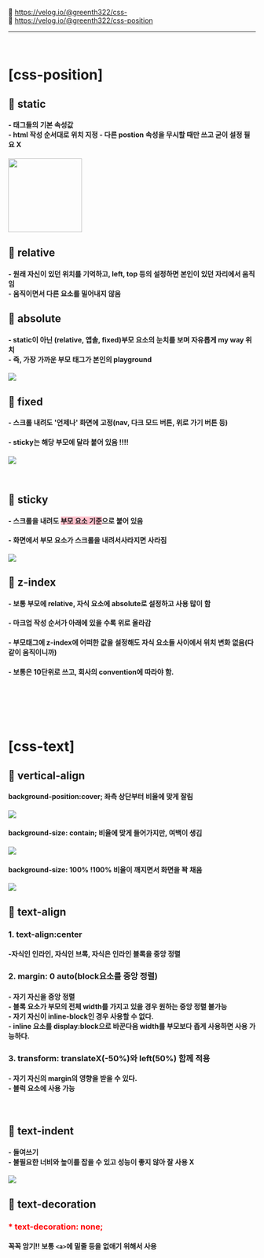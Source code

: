 🌷 https://velog.io/@greenth322/css-  <br>
🌷 https://velog.io/@greenth322/css-position
***

<br>

# [css-position]

## 📌 static
#### - 태그들의 기본 속성값 <br> - html 작성 순서대로 위치 지정 - 다른 postion 속성을 무시할 때만 쓰고 굳이 설정 필요 X

<img src="https://velog.velcdn.com/images/greenth322/post/e23f5864-3318-426f-a0a1-039b298e5b67/image.PNG" width="150px">

## 📌 relative  
#### - 원래 자신이 있던 위치를 기억하고, left, top 등의 설정하면 본인이 있던 자리에서 움직임 <br> - 움직이면서 다른 요소를 밀어내지 않음


## 📌 absolute
#### - static이 아닌 (relative, 앱솔, fixed)부모 요소의 눈치를 보며 자유롭게 my way 위치 <br> - 즉, 가장 가까운 부모 태그가 본인의 playground

<img src="https://velog.velcdn.com/images/greenth322/post/e4516af8-b832-4d12-8b2f-dfb9bac513e3/image.PNG">

<br>

## 📌 fixed

#### - 스크롤 내려도 '언제나' 화면에 고정(nav, 다크 모드 버튼, 위로 가기 버튼 등)
#### - sticky는 해당 부모에 달라 붙어 있음 !!!! 

![](https://velog.velcdn.com/images/greenth322/post/523e1ae9-7e2c-468f-9ff4-46564133615e/image.gif)


<br>

## 📌 sticky
#### - 스크롤을 내려도 <span style="background-color:pink">부모 요소 기준</span>으로 붙어 있음
#### - 화면에서 부모 요소가 스크롤을 내려서사라지면 사라짐 

![](https://velog.velcdn.com/images/greenth322/post/507b4336-95b9-40e6-9edb-5d0a9c434cbb/image.gif)

## 📌 z-index
####  - 보통 부모에 relative, 자식 요소에 absolute로 설정하고 사용 많이 함
#### - 마크업 작성 순서가 아래에 있을 수록 위로 올라감
#### - 부모태그에 z-index에 어떠한 값을 설정해도 자식 요소들 사이에서 위치 변화 없음(다같이 움직이니까)
#### - 보통은 10단위로 쓰고, 회사의 convention에 따라야 함.



<br>
<br>
<br><br>

# [css-text]

## 📌 vertical-align

#### background-position:cover; 좌측 상단부터 비율에 맞게 잘림
![](https://velog.velcdn.com/images/greenth322/post/85315d3b-e478-45e7-b9d3-bf567053b579/image.PNG)

#### background-size: contain; 비율에 맞게 들어가지만, 여백이 생김
![](https://velog.velcdn.com/images/greenth322/post/e8113c7f-d859-4f7c-a591-1b25a0516556/image.PNG)

#### background-size: 100% !100% 비율이 깨지면서 화면을 꽉 채움
![](https://velog.velcdn.com/images/greenth322/post/b3ad9841-c5e9-4944-839a-8b065f613fc4/image.PNG)

## 📌 text-align

### 1. text-align:center 
#### -자식인 인라인, 자식인 브록, 자식은 인라인 블록을 중앙 정렬
### 2. margin: 0 auto(block요소를 중앙 정렬)
#### - 자기 자신을 중앙 정렬 <br> - 블록 요소가 부모의 전체 width를 가지고 있을 경우 원하는 중앙 정렬 불가능 <br> - 자기 자신이 inline-block인 경우 사용할 수 없다. <br> - inline 요소를 display:block으로 바꾼다음 width를 부모보다 좁게 사용하면 사용 가능하다. 
### 3. transform: translateX(-50%)와 left(50%) 함께 적용
#### - 자기 자신의 margin의 영향을 받을 수 있다. <br> - 블럭 요소에 사용 가능
<br>

## 📌 text-indent
#### - 들여쓰기 <br>- 불필요한 너비와 높이를 잡을 수 있고 성능이 좋지 않아 잘 사용 X
<img src ="https://velog.velcdn.com/images/greenth322/post/5789580c-5c6c-4a85-867d-f9a29b843d2d/image.PNG">

<br>

## 📌 text-decoration
### <span style="color: red">* text-decoration: none; </span>
#### 꼭꼭 암기!! 보통 ```<a>```에 밑줄 등을 없애기 위해서 사용

<br>





